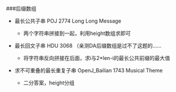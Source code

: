 ###后缀数组
+ 最长公共子串 POJ 2774 Long Long Message
   + 两个字符串拼接到一起，利用height数组求即可

+ 最长回文子串 HDU 3068 （亲测DA后缀数组是过不了这题的……
   + 将字符串反向拼接在后面，求i与2*len-i的最长公共前缀的最大值

+ 求不可重叠的最长重复子串 OpenJ_Bailian 1743 Musical Theme
   + 二分答案，height分组